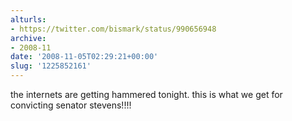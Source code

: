 ```yaml
---
alturls:
- https://twitter.com/bismark/status/990656948
archive:
- 2008-11
date: '2008-11-05T02:29:21+00:00'
slug: '1225852161'
---
```


the internets are getting hammered tonight. this is what we get for convicting senator stevens!!!!

